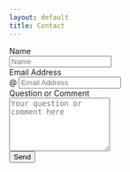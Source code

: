 ```yaml
---
layout: default
title: Contact
---
```

<form class="form-horizontal" name="commentform" method="POST" action="http://formspree.io/mdlee12@gmail.com">
<span class="pull-right">
 <div class="form-group">
        <label class="control-label col-md-4" for="name">Name</label>
        <div class="col-md-6">
            <input type="text" class="form-control" id="name" name="name" placeholder="Name"/>
        </div>
    </div>
    <div class="form-group">
        <label class="control-label col-md-4" for="email">Email Address</label>
        <div class="col-md-6 input-group">
        <span class="input-group-addon">@</span>
            <input type="email" class="form-control" id="email" name="email" placeholder="Email Address"/>
        </div>
    </div>
    <div class="form-group">
        <label class="control-label col-md-4" for="comment">Question or Comment</label>
        <div class="col-md-6">
            <textarea rows="6" class="form-control" id="comments" name="comments" placeholder="Your question or comment here"></textarea>
        </div>
    </div>
    <div class="form-group">
        <div class="col-md-6">
            <button type="submit" value="Submit" class="btn btn-custom pull-right">Send</button>
        </div>
    </div>
</span>
</form>
